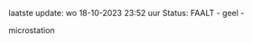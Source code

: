 laatste update: 
wo 18-10-2023 23:52   uur 
Status: FAALT - geel - 
<div class="service Y">microstation</div>